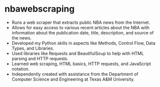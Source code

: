 # nbawebscraping

- Runs a web scraper that extracts public NBA news from the Internet.
- Allows for easy access to various recent articles about the NBA with information about the publication date, title, description, and source of the news.
- Developed my Python skills in aspects like Methods, Control Flow, Data Types, and Libraries.
- Used libraries like Requests and BeautifulSoup to help with HTML parsing and HTTP requests.
- Learned web scraping, HTML basics, HTTP requests, and JavaScript notation.
- Independently created with assistance from the Department of Computer Science and Engineering at Texas A&M University.
